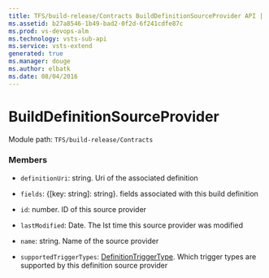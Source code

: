 ```yaml
---
title: TFS/build-release/Contracts BuildDefinitionSourceProvider API | Extensions for Visual Studio Team Services
ms.assetid: b27a8546-1b49-bad2-0f2d-6f241cdfe87c
ms.prod: vs-devops-alm
ms.technology: vsts-sub-api
ms.service: vsts-extend
generated: true
ms.manager: douge
ms.author: elbatk
ms.date: 08/04/2016
---
```


# BuildDefinitionSourceProvider

Module path: `TFS/build-release/Contracts`


### Members

* `definitionUri`: string. Uri of the associated definition

* `fields`: {[key: string]: string}. fields associated with this build definition

* `id`: number. ID of this source provider

* `lastModified`: Date. The lst time this source provider was modified

* `name`: string. Name of the source provider

* `supportedTriggerTypes`: [DefinitionTriggerType](./DefinitionTriggerType.md). Which trigger types are supported by this definition source provider

